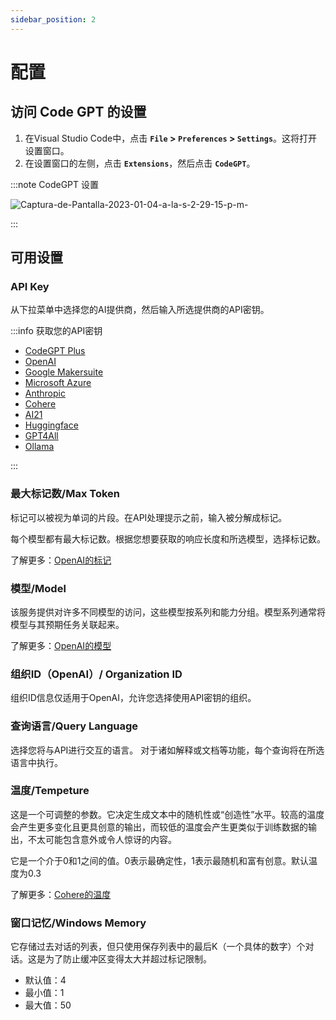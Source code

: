 ```yaml
---
sidebar_position: 2
---
```


# 配置

## 访问 Code GPT 的设置
1. 在Visual Studio Code中，点击 **`File` > `Preferences` > `Settings`**。这将打开设置窗口。
2. 在设置窗口的左侧，点击  **`Extensions`**，然后点击 **`CodeGPT`**。

:::note CodeGPT 设置

![Captura-de-Pantalla-2023-01-04-a-la-s-2-29-15-p-m-](https://github-production-user-asset-6210df.s3.amazonaws.com/6216945/274431737-b31ae5a8-8636-4a75-a32b-79062d0087de.png)

:::

## 可用设置

### API Key

从下拉菜单中选择您的AI提供商，然后输入所选提供商的API密钥。

:::info 获取您的API密钥

- [CodeGPT Plus](/docs/tutorial-ai-providers/judini)
- [OpenAI](/docs/tutorial-ai-providers/openai)
- [Google Makersuite](/docs/tutorial-ai-providers/google)
- [Microsoft Azure](/docs/tutorial-ai-providers/microsoft-azure)
- [Anthropic](/docs/tutorial-ai-providers/anthropic)
- [Cohere](/docs/tutorial-ai-providers/cohere)
- [AI21](/docs/tutorial-ai-providers/ai21)
- [Huggingface](/docs/tutorial-ai-providers/huggingface)
- [GPT4All](/docs/tutorial-ai-providers/gpt4all)
- [Ollama](/docs/tutorial-ai-providers/judini)
  
:::

### 最大标记数/Max Token
标记可以被视为单词的片段。在API处理提示之前，输入被分解成标记。

每个模型都有最大标记数。根据您想要获取的响应长度和所选模型，选择标记数。

了解更多：[OpenAI的标记](https://help.openai.com/en/articles/4936856-what-are-tokens-and-how-to-count-them)

### 模型/Model
该服务提供对许多不同模型的访问，这些模型按系列和能力分组。模型系列通常将模型与其预期任务关联起来。

了解更多：[OpenAI的模型](https://beta.openai.com/docs/models/overview)

### 组织ID（OpenAI）/ Organization ID
组织ID信息仅适用于OpenAI，允许您选择使用API密钥的组织。

### 查询语言/Query Language
选择您将与API进行交互的语言。
对于诸如解释或文档等功能，每个查询将在所选语言中执行。

### 温度/Tempeture
这是一个可调整的参数。它决定生成文本中的随机性或“创造性”水平。较高的温度会产生更多变化且更具创意的输出，而较低的温度会产生更类似于训练数据的输出，不太可能包含意外或令人惊讶的内容。

它是一个介于0和1之间的值。0表示最确定性，1表示最随机和富有创意。默认温度为0.3

了解更多：[Cohere的温度](https://docs.cohere.ai/docs/temperature)

### 窗口记忆/Windows Memory

它存储过去对话的列表，但只使用保存列表中的最后K（一个具体的数字）个对话。这是为了防止缓冲区变得太大并超过标记限制。

- 默认值：4
- 最小值：1
- 最大值：50